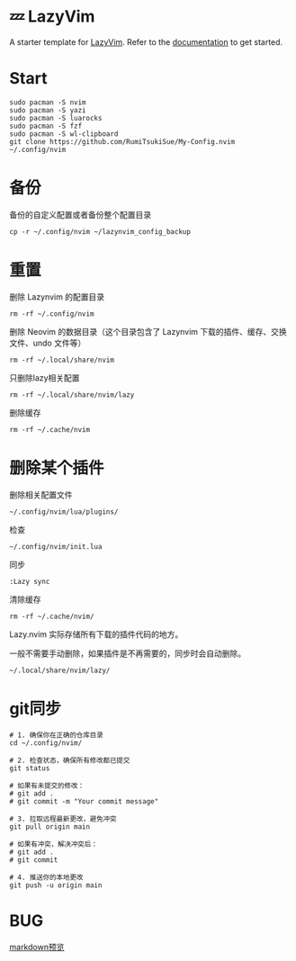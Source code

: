 # 💤 LazyVim

A starter template for [LazyVim](https://github.com/LazyVim/LazyVim).
Refer to the [documentation](https://lazyvim.github.io/installation) to get started.

# Start

```
sudo pacman -S nvim
sudo pacman -S yazi
sudo pacman -S luarocks
sudo pacman -S fzf
sudo pacman -S wl-clipboard
git clone https://github.com/RumiTsukiSue/My-Config.nvim ~/.config/nvim
```


# 备份

备份的自定义配置或者备份整个配置目录
```
cp -r ~/.config/nvim ~/lazynvim_config_backup
```

# 重置

删除 Lazynvim 的配置目录
```
rm -rf ~/.config/nvim
```

删除 Neovim 的数据目录（这个目录包含了 Lazynvim 下载的插件、缓存、交换文件、undo 文件等）
```
rm -rf ~/.local/share/nvim
```

只删除lazy相关配置
```
rm -rf ~/.local/share/nvim/lazy
```

删除缓存
```
rm -rf ~/.cache/nvim
```


# 删除某个插件

删除相关配置文件
```
~/.config/nvim/lua/plugins/
```

检查
```
~/.config/nvim/init.lua
```

同步
```
:Lazy sync
```

清除缓存
```
rm -rf ~/.cache/nvim/
```


Lazy.nvim 实际存储所有下载的插件代码的地方。

一般不需要手动删除，如果插件是不再需要的，同步时会自动删除。
```
~/.local/share/nvim/lazy/
```


# git同步

```
# 1. 确保你在正确的仓库目录
cd ~/.config/nvim/

# 2. 检查状态，确保所有修改都已提交
git status

# 如果有未提交的修改：
# git add .
# git commit -m "Your commit message"

# 3. 拉取远程最新更改，避免冲突
git pull origin main

# 如果有冲突，解决冲突后：
# git add .
# git commit

# 4. 推送你的本地更改
git push -u origin main
```


# BUG
[markdown预览](https://github.com/iamcco/markdown-preview.nvim/issues/695)
